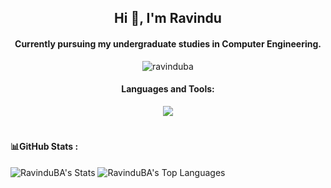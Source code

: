 <h2 align="center">Hi 👋, I'm Ravindu</h2>
<h4 align="center">Currently pursuing my undergraduate studies in Computer Engineering.</h4>
<p align="center"> <img src="https://komarev.com/ghpvc/?username=ravinduba&label=Profile%20views&color=0e75b6&style=flat" alt="ravinduba" /> </p>

<h4 align="center">Languages and Tools:</h4>
<p align="center">
  <a href="https://skillicons.dev">
    <img src="https://skillicons.dev/icons?i=c,mongodb,java,php,javascript,python,react,html,css,express,nodejs,androidstudio,py,bootstrap,opencv,mysql,git,aws,figma,tailwind,arudino,&perline=10" />
  </a>
</p>

# <h4>📊GitHub Stats :  </h4>
![RavinduBA's Stats](https://github-readme-stats.vercel.app/api?username=RavinduBA&theme=highcontrast&show_icons=true&hide_border=true&count_private=true)
![RavinduBA's Top Languages](https://github-readme-stats.vercel.app/api/top-langs/?username=RavinduBA&theme=highcontrast&show_icons=true&hide_border=true&layout=compact)
